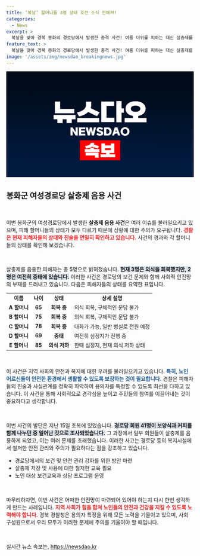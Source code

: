 ```yaml
---
title: ‘복날’ 할머니들 3명 상태 호전 소식 전해져!
categories:
  - News
excerpt: >
  복날을 맞아 경북 봉화의 경로당에서 발생한 충격 사건! 여름 더위를 피하는 대신 살충제를 음용한 할머니들 중 3명이 의식을 되찾았지만, 중태인 할머니도 있어 긴박한 상황. 경찰은 진술을 통해 진상을 규명 중이다. 클릭해서 자세한 내용을 확인하세요!
feature_text: >
  복날을 맞아 경북 봉화의 경로당에서 발생한 충격 사건! 여름 더위를 피하는 대신 살충제를 음용한 할머니들 중 3명이 의식을 되찾았지만, 중태인 할머니도 있어 긴박한 상황. 경찰은 진술을 통해 진상을 규명 중이다. 클릭해서 자세한 내용을 확인하세요!
image: '/assets/img/newsdao_breakingnews.jpg'
---
```


<p><img src="/assets/img/newsdao_breakingnews.jpg" alt="flaretime 속보" /></p>

<h2 data-ke-size="size26">봉화군 여성경로당 살충제 음용 사건</h2>

<p data-ke-size="size16">&nbsp;</p>

<p>이번 봉화군의 여성경로당에서 발생한 <b>살충제 음용 사건</b>은 여러 이슈를 불러일으키고 있으며, 피해 할머니들의 상태가 모두 다르기 때문에 상황에 대한 주의가 요구됩니다. <b><span style="color: #ee2323;">경찰은 현재 피해자들의 상태와 진술을 면밀히 확인하고 있습니다.</span></b> 사건의 경과와 각 할머니들의 상태를 확인해 보겠습니다.</p>

<p data-ke-size="size16">&nbsp;</p>

<p>살충제를 음용한 피해자는 총 5명으로 밝혀졌습니다. <b><span style="background-color: #21538527;">현재 3명은 의식을 회복했지만, 2명은 여전히 중태에 있습니다.</span></b> 이러한 사건은 경로당의 보건 문제와 함께 사회적 안전망의 부재를 드러내고 있습니다. 다음은 피해자들의 상태를 요약한 표입니다.</p>

<table style="width: 100%; border-collapse: collapse;">
  <tbody>
    <tr>
      <td style="text-align: center; height: 17px;"><b>이름</b></td>
      <td style="text-align: center; height: 17px;"><b>나이</b></td>
      <td style="text-align: center; height: 17px;"><b>상태</b></td>
      <td style="text-align: center; height: 17px;"><b>상세 설명</b></td>
    </tr>
    <tr>
      <td style="text-align: center; height: 17px;"><b>A 할머니</b></td>
      <td style="text-align: center; height: 17px;"><b>65</b></td>
      <td style="text-align: center; height: 17px;"><b>회복 중</b></td>
      <td style="text-align: left; height: 17px;">의식 회복, 구체적인 문답 불가</td>
    </tr>
    <tr>
      <td style="text-align: center; height: 17px;"><b>B 할머니</b></td>
      <td style="text-align: center; height: 17px;"><b>75</b></td>
      <td style="text-align: center; height: 17px;"><b>회복 중</b></td>
      <td style="text-align: left; height: 17px;">의식 회복, 구체적인 문답 불가</td>
    </tr>
    <tr>
      <td style="text-align: center; height: 17px;"><b>C 할머니</b></td>
      <td style="text-align: center; height: 17px;"><b>78</b></td>
      <td style="text-align: center; height: 17px;"><b>회복 중</b></td>
      <td style="text-align: left; height: 17px;">대화가 가능, 일반 병실로 전원 예정</td>
    </tr>
    <tr>
      <td style="text-align: center; height: 17px;"><b>D 할머니</b></td>
      <td style="text-align: center; height: 17px;"><b>69</b></td>
      <td style="text-align: center; height: 17px;"><b>중태</b></td>
      <td style="text-align: left; height: 17px;">여전히 심정지가 진행 중</td>
    </tr>
    <tr>
      <td style="text-align: center; height: 17px;"><b>E 할머니</b></td>
      <td style="text-align: center; height: 17px;"><b>85</b></td>
      <td style="text-align: center; height: 17px;"><b>의식 저하</b></td>
      <td style="text-align: left; height: 17px;">한때 심정지, 현재 의식 저하 상태</td>
    </tr>
  </tbody>
</table>

<p data-ke-size="size16">&nbsp;</p>

<p>이 사건은 지역 사회의 안전과 복지에 대한 우려를 불러일으키고 있습니다. <b><span style="color: #1a5490;">특히, 노인 어르신들이 안전한 환경에서 생활할 수 있도록 보장하는 것이 필요합니다.</span></b> 경찰은 피해자들의 진술과 사실관계를 정확히 파악하여 용의자를 특정할 수 있도록 최선을 다하고 있습니다. 이 사건을 통해 사회적으로 경각심을 높이고 주민들의 참여를 이끌어내는 것이 중요하다고 생각합니다.</p>

<p data-ke-size="size16">&nbsp;</p>

<p>이번 사건의 발단은 지난 15일 초복에 있었습니다. <b><span style="background-color: #21538527;">경로당 회원 41명이 보양식과 커피를 함께 나누던 중 일어난 것으로 조사되었습니다.</span></b> 그 과정에서 일부 회원들이 살충제를 음용하게 되었고, 이는 여러 문제를 초래했습니다. 이러한 사고는 경로당 등의 복지시설에서 철저한 안전 관리와 주의가 필요하다는 점을 강조하고 있습니다.</p>

<ul>
  <li>경로당에서의 보건 및 안전 관리 강화를 위한 방안 마련</li>
  <li>살충제 저장 및 사용에 대한 철저한 교육 필요</li>
  <li>노인 대상 보건교육과 상담 프로그램 운영</li>
</ul>

<p data-ke-size="size16">&nbsp;</p>

<p>마무리하자면, 이번 사건은 어떠한 안전망이 마련되어 있어야 하는지 다시 한번 생각하게 만드는 사례입니다. <b><span style="color: #ee2323;">지역 사회가 힘을 합쳐 노인들의 안전과 건강을 지킬 수 있도록 노력해야 합니다.</span></b> 경북 경찰청은 용의자 특정을 위해 모든 노력을 기울이고 있으며, 사회 구성원으로서 우리 모두가 이러한 문제에 주의를 기울여야 할 때입니다.</p>

<p data-ke-size="size16">&nbsp;</p>
실시간 뉴스 속보는, <a href="https://newsdao.kr" rel="dofollow">https://newsdao.kr</a>


